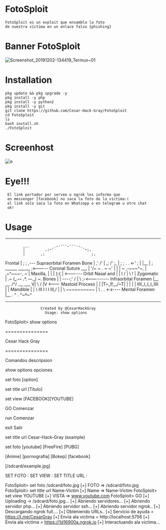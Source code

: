 # FotoSploit
    FotoSploit es un exploit que ensambla la foto
    de nuestra víctima en un enlace falso {phishing}
# Banner FotoSploit 
![Screenshot_20191202-134419_Termux~01](https://user-images.githubusercontent.com/46208706/69989850-269e8280-150a-11ea-8ebc-7a585e17ade4.jpg)
# Installation 
    pkg update && pkg upgrade -y
    pkg install -y php
    pkg install -y python2
    pkg install -y git
    git clone https://github.com/Cesar-Hack-Gray/FotoSploit 
    cd FotoSploit
    ls
    bash install.sh 
    ./FotoSploit 
    
# Screenhost
![e](https://user-images.githubusercontent.com/46208706/69989984-70876880-150a-11ea-96ef-efe7a91f54f0.jpg)
# Eye!!!
     El link portador por serveo o ngrok les informo que
     en messenger [facebook] no saca la foto de la víctima:(
     el link solo saca la foto en Whatzapp o en telegram u otro chat
     ok!
# Usage
    
   _____________________________________________________________________
            ___           _,.---,---.,_
            |         ,;~'             '~;,
            |       ,;                     ;,
   Frontal  |      ;                        ; ,--- Supraorbital Foramen
    Bone    |     ,'                        /'
            |    ,;                       /' ;,
            |    ; ;      .          . <-'  ; |
            |__  | ;   ______       ______   ;<----- Coronal Suture
           ___   |  '/~ ~ . ~ ~\'  |
           |     |  ~  ,-~~~^~, | ,~^~~~-,  ~  |
 Maxilla,  |      |   |        }:{        | <------ Orbit
Nasal and  |      |   l       / | \       !   |
Zygomatic  |      .~  (__,.-- .^. --.,__)  ~.
  Bones    |      |    ----;' / | \  ;-<--------- Infraorbital Foramen
           |__     \__.       \/^\/       .__
              ___   V| \                 / |V <--- Mastoid Process
              |      | |T~\___!___!___/~T| |
              |      | | IIII_I_I_I_IIII | |
     Mandible |      |  \ III I I I III,/  |
              |       \    ~~~~~~~~~~
              |         \   .       . <-x---- Mental Foramen
              |__         \.    ^    .
                            ^~~~^~~~^
  _________________________________________________________________
                    Created by @CesarHackGray
                      Usage: show options

FotoSploit> show options

 ===============
 
 Cesar Hack Gray
 
 ===============

   Comandos          descripsion
   

   show options      opciones
   
   set foto          [option]
   
   set title url     [Titulo]
   
   set view          [FACEBOOK][YOUTUBE]
   
   GO                Comenzar
   
   run               Comenzar
   
   exit              Salir
   

   set title url Cesar-Hack-Gray (example)
   
   set foto [youtube] [FreeFire] [PUBG]
   
   [Anime] [pornografia] [Bokep] [facebook]
   
   [/sdcard/example.jpg]
   


   SET FOTO :
   SET VIEW :
   SET TITLE URL :

FotoSploit> set foto /sdcard/foto.jpg
[+] FOTO => /sdcard/foto.jpg
FotoSploit> set title url Name-Victim
[+] Name => Name-Victim
FotoSploit> set view YOUTUBE
[+] VISTA => www.youtube.com
FotoSploit> GO
[+] Uploading -> /sdcard/foto.jpg...
[+] Abriendo servidores...
[+] Abriendo servidor php...
[+] Abriendo servidor ssh...
[+] Abriendo servidor ngrok..
[+] Descargando ngrok full....
[+] Obteniendo URLs..
[+] Servicio de ayuda = https://t.me/CesarGray
[+] Envia ala victima = http://localhost:5756
[+] Envia ala victima = https://1d16900a.ngrok.io
[+] Interactuando ala victima...


  
           
              
              
              
     
 
              
                      
  
 
 

   

   
   
   
   
   
   

   







